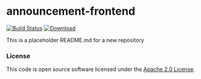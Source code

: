 
# announcement-frontend

[![Build Status](https://travis-ci.org/hmrc/announcement-frontend.svg?branch=master)](https://travis-ci.org/hmrc/announcement-frontend) [ ![Download](https://api.bintray.com/packages/hmrc/releases/announcement-frontend/images/download.svg) ](https://bintray.com/hmrc/releases/announcement-frontend/_latestVersion)

This is a placeholder README.md for a new repository

### License

This code is open source software licensed under the [Apache 2.0 License]("http://www.apache.org/licenses/LICENSE-2.0.html").
    